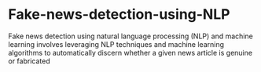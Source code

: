 # Fake-news-detection-using-NLP
 Fake news detection using natural language processing (NLP) and machine learning involves leveraging NLP techniques and machine learning algorithms to automatically discern whether a given news article is genuine or fabricated
